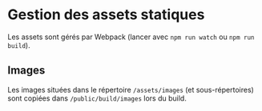 # Gestion des assets statiques

Les assets sont gérés par Webpack (lancer avec `npm run watch` ou `npm run build`).

## Images 

Les images situées dans le répertoire `/assets/images` (et sous-répertoires) sont copiées dans `/public/build/images` lors du build.


